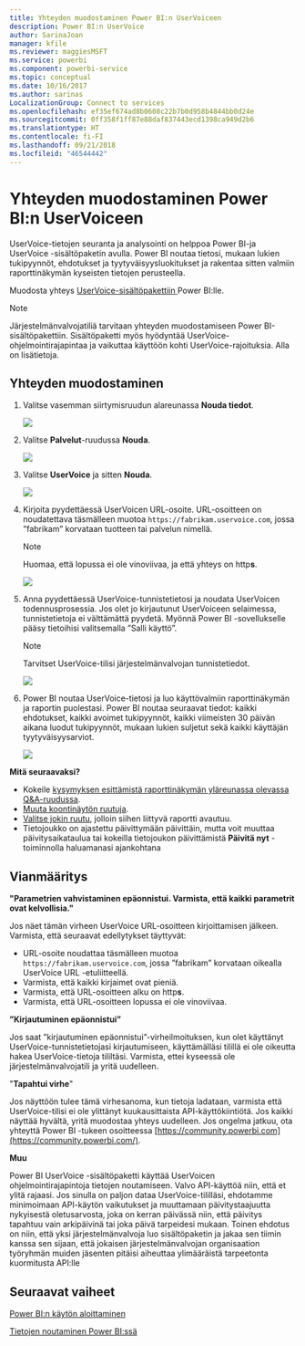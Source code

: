 ```yaml
---
title: Yhteyden muodostaminen Power BI:n UserVoiceen
description: Power BI:n UserVoice
author: SarinaJoan
manager: kfile
ms.reviewer: maggiesMSFT
ms.service: powerbi
ms.component: powerbi-service
ms.topic: conceptual
ms.date: 10/16/2017
ms.author: sarinas
LocalizationGroup: Connect to services
ms.openlocfilehash: ef35ef674ad8b0608c22b7b0d958b4844bb0d24e
ms.sourcegitcommit: 0ff358f1ff87e88daf837443ecd1398ca949d2b6
ms.translationtype: HT
ms.contentlocale: fi-FI
ms.lasthandoff: 09/21/2018
ms.locfileid: "46544442"
---
```

# <a name="connect-to-uservoice-with-power-bi"></a>Yhteyden muodostaminen Power BI:n UserVoiceen
UserVoice-tietojen seuranta ja analysointi on helppoa Power BI-ja UserVoice -sisältöpaketin avulla. Power BI noutaa tietosi, mukaan lukien tukipyynnöt, ehdotukset ja tyytyväisyysluokitukset ja rakentaa sitten valmiin raporttinäkymän kyseisten tietojen perusteella.

Muodosta yhteys [UserVoice-sisältöpakettiin ](https://app.powerbi.com/getdata/services/uservoice) Power BI:lle.

>[!NOTE]
>Järjestelmänvalvojatiliä tarvitaan yhteyden muodostamiseen Power BI-sisältöpakettiin. Sisältöpaketti myös hyödyntää UserVoice-ohjelmointirajapintaa ja vaikuttaa käyttöön kohti UserVoice-rajoituksia. Alla on lisätietoja.

## <a name="how-to-connect"></a>Yhteyden muodostaminen
1. Valitse vasemman siirtymisruudun alareunassa **Nouda tiedot**.
   
   ![](media/service-connect-to-uservoice/pbi_getdata.png)
2. Valitse **Palvelut**-ruudussa **Nouda**.
   
   ![](media/service-connect-to-uservoice/pbi_getservices.png) 
3. Valitse **UserVoice** ja sitten **Nouda**.
   
   ![](media/service-connect-to-uservoice/uservoice.png)
4. Kirjoita pyydettäessä UserVoicen URL-osoite. URL-osoitteen on noudatettava täsmälleen muotoa `https://fabrikam.uservoice.com`, jossa ”fabrikam” korvataan tuotteen tai palvelun nimellä.
   
   >[!NOTE]
   >Huomaa, että lopussa ei ole vinoviivaa, ja että yhteys on http**s**.
   
   ![](media/service-connect-to-uservoice/capture.png)
5. Anna pyydettäessä UserVoice-tunnistetietosi ja noudata UserVoicen todennusprosessia. Jos olet jo kirjautunut UserVoiceen selaimessa, tunnistetietoja ei välttämättä pyydetä. Myönnä Power BI -sovellukselle pääsy tietoihisi valitsemalla ”Salli käyttö”.
   
   >[!NOTE]
   >Tarvitset UserVoice-tilisi järjestelmänvalvojan tunnistetiedot.
   
   ![](media/service-connect-to-uservoice/capture3.png)
6. Power BI noutaa UserVoice-tietosi ja luo käyttövalmiin raporttinäkymän ja raportin puolestasi. Power BI noutaa seuraavat tiedot: kaikki ehdotukset, kaikki avoimet tukipyynnöt, kaikki viimeisten 30 päivän aikana luodut tukipyynnöt, mukaan lukien suljetut sekä kaikki käyttäjän tyytyväisyysarviot.
   
   ![](media/service-connect-to-uservoice/capture4.png)

**Mitä seuraavaksi?**

* Kokeile [kysymyksen esittämistä raporttinäkymän yläreunassa olevassa Q&A-ruudussa](consumer/end-user-q-and-a.md).
* [Muuta koontinäytön ruutuja](service-dashboard-edit-tile.md).
* [Valitse jokin ruutu](consumer/end-user-tiles.md), jolloin siihen liittyvä raportti avautuu.
* Tietojoukko on ajastettu päivittymään päivittäin, mutta voit muuttaa päivitysaikataulua tai kokeilla tietojoukon päivittämistä **Päivitä nyt** -toiminnolla haluamanasi ajankohtana

## <a name="troubleshooting"></a>Vianmääritys
**"Parametrien vahvistaminen epäonnistui. Varmista, että kaikki parametrit ovat kelvollisia."**

Jos näet tämän virheen UserVoice URL-osoitteen kirjoittamisen jälkeen. Varmista, että seuraavat edellytykset täyttyvät:

* URL-osoite noudattaa täsmälleen muotoa `https://fabrikam.uservoice.com`, jossa ”fabrikam” korvataan oikealla UserVoice URL -etuliitteellä.
* Varmista, että kaikki kirjaimet ovat pieniä.
* Varmista, että URL-osoitteen alku on http**s**.
* Varmista, että URL-osoitteen lopussa ei ole vinoviivaa.

**”Kirjautuminen epäonnistui”**

Jos saat ”kirjautuminen epäonnistui”-virheilmoituksen, kun olet käyttänyt UserVoice-tunnistetietojasi kirjautumiseen, käyttämälläsi tilillä ei ole oikeutta hakea UserVoice-tietoja tililtäsi. Varmista, ettei kyseessä ole järjestelmänvalvojatili ja yritä uudelleen.

"**Tapahtui virhe**"

Jos näyttöön tulee tämä virhesanoma, kun tietoja ladataan, varmista että UserVoice-tilisi ei ole ylittänyt kuukausittaista API-käyttökiintiötä. Jos kaikki näyttää hyvältä, yritä muodostaa yhteys uudelleen. Jos ongelma jatkuu, ota yhteyttä Power BI -tukeen osoitteessa [https://community.powerbi.com](https://community.powerbi.com/).

**Muu**  

Power BI UserVoice -sisältöpaketti käyttää UserVoicen ohjelmointirajapintoja tietojen noutamiseen. Valvo API-käyttöä niin, että et ylitä rajaasi. Jos sinulla on paljon dataa UserVoice-tililläsi, ehdotamme minimoimaan API-käytön vaikutukset ja muuttamaan päivitystaajuutta nykyisestä oletusarvosta, joka on kerran päivässä niin, että päivitys tapahtuu vain arkipäivinä tai joka päivä tarpeidesi mukaan. Toinen ehdotus on niin, että yksi järjestelmänvalvoja luo sisältöpaketin ja jakaa sen tiimin kanssa sen sijaan, että jokaisen järjestelmänvalvojan organisaation työryhmän muiden jäsenten pitäisi aiheuttaa ylimääräistä tarpeetonta kuormitusta API:lle

## <a name="next-steps"></a>Seuraavat vaiheet
[Power BI:n käytön aloittaminen](service-get-started.md)

[Tietojen noutaminen Power BI:ssä](service-get-data.md)

